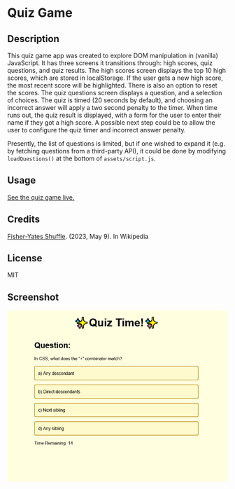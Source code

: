 # Quiz Game

## Description
This quiz game app was created to explore DOM manipulation in (vanilla) JavaScript.  It has three
screens it transitions through: high scores, quiz questions, and quiz results.  The high scores
screen displays the top 10 high scores, which are stored in localStorage.  If the user gets a new
high score, the most recent score will be highlighted.  There is also an option to reset the scores.
The quiz questions screen displays a question, and a selection of choices.  The quiz is timed (20
seconds by default), and choosing an incorrect answer will apply a two second penalty to the timer.
When time runs out, the quiz result is displayed, with a form for the user to enter their name if
they got a high score.  A possible next step could be to allow the user to configure the quiz timer
and incorrect answer penalty.

Presently, the list of questions is limited, but if one wished to expand it (e.g. by fetching
questions from a third-party API), it could be done by modifying `loadQuestions()` at the bottom
of `assets/script.js`.

## Usage
[See the quiz game live.](https://s2robertson.github.io/quiz-game/)

## Credits
[Fisher-Yates Shuffle](https://en.wikipedia.org/w/index.php?title=Fisher%E2%80%93Yates_shuffle&oldid=1152201110). (2023, May 9). In Wikipedia

## License
MIT

## Screenshot
![A screenshot of the quiz game](/Quiz-Game-Screenshot.png)